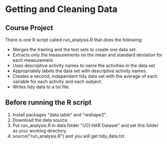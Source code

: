 # Getting and Cleaning Data

## Course Project
There is one R script called run_analysis.R that does the following:

* Merges the training and the test sets to create one data set.
* Extracts only the measurements on the mean and standard deviation for each measurement.
* Uses descriptive activity names to name the activities in the data set
* Appropriately labels the data set with descriptive activity names.
* Creates a second, independent tidy data set with the average of each variable for each activity and each subject.
* Writes tidy data to a txt file.

## Before running the R script
1. Install packages "data.table" and "reshape2".
2. Download the data source.
3. Put run_analysis.R in data folder "UCI HAR Dataset" and set this folder as your working directory.
4. source("run_analysis.R") and you will get tidy_data.txt.
